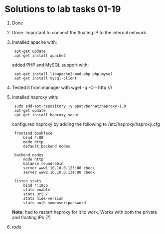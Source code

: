 # Solutions to lab tasks 01-19

1. Done
2. Done. Important to connect the floating IP to the internal network.
3. Installed apache with:

        apt-get update
        apt-get install apache2

    added PHP and MySQL support with:

        apt-get install libapache2-mod-php php-mysql
        apt-get install mysql-client

4. Tested it from manager with wget -q -O - http://<manager-ip>/
5. Installed haproxy with:

        sudo add-apt-repository -y ppa:vbernat/haproxy-1.8
        apt-get update
        apt-get install haproxy socat

    configured haproxy by adding the following to /etc/haproxy/haproxy.cfg

        frontend bookface
            bind *:80
            mode http
            default_backend nodes

        backend nodes
            mode http
            balance roundrobin
            server www1 10.10.0.123:80 check
            server www2 10.10.0.134:80 check

        listen stats
            bind *:1936
            stats enable
            stats uri /
            stats hide-version
            stats auth someuser:password

    **Note:** had to restart haproxy for it to work. Works with both the private and floating IPs (?)

6. *todo*
